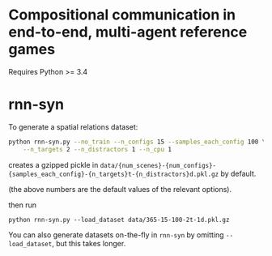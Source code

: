 # Compositional communication in end-to-end, multi-agent reference games

Requires Python >= 3.4

# rnn-syn

To generate a spatial relations dataset:

```bash
python rnn-syn.py --no_train --n_configs 15 --samples_each_config 100 \
    --n_targets 2 --n_distractors 1 --n_cpu 1
```

creates a gzipped pickle in
`data/{num_scenes}-{num_configs}-{samples_each_config}-{n_targets}t-{n_distractors}d.pkl.gz` by default.

(the above numbers are the default values of the relevant options).

then run

```pythonbash
python rnn-syn.py --load_dataset data/365-15-100-2t-1d.pkl.gz
```

You can also generate datasets on-the-fly in `rnn-syn` by omitting
`--load_dataset`, but this takes longer.
